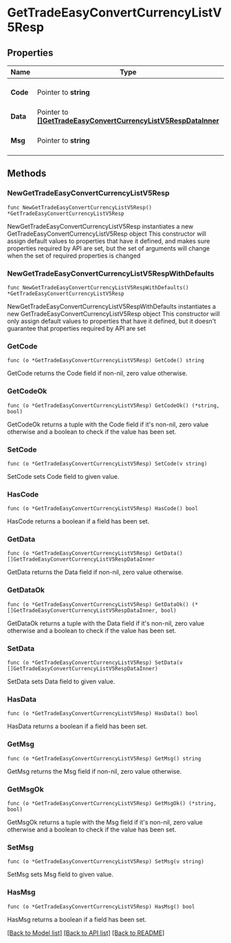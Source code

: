 # GetTradeEasyConvertCurrencyListV5Resp

## Properties

Name | Type | Description | Notes
------------ | ------------- | ------------- | -------------
**Code** | Pointer to **string** |  | [optional] [default to ""]
**Data** | Pointer to [**[]GetTradeEasyConvertCurrencyListV5RespDataInner**](GetTradeEasyConvertCurrencyListV5RespDataInner.md) |  | [optional] 
**Msg** | Pointer to **string** |  | [optional] [default to ""]

## Methods

### NewGetTradeEasyConvertCurrencyListV5Resp

`func NewGetTradeEasyConvertCurrencyListV5Resp() *GetTradeEasyConvertCurrencyListV5Resp`

NewGetTradeEasyConvertCurrencyListV5Resp instantiates a new GetTradeEasyConvertCurrencyListV5Resp object
This constructor will assign default values to properties that have it defined,
and makes sure properties required by API are set, but the set of arguments
will change when the set of required properties is changed

### NewGetTradeEasyConvertCurrencyListV5RespWithDefaults

`func NewGetTradeEasyConvertCurrencyListV5RespWithDefaults() *GetTradeEasyConvertCurrencyListV5Resp`

NewGetTradeEasyConvertCurrencyListV5RespWithDefaults instantiates a new GetTradeEasyConvertCurrencyListV5Resp object
This constructor will only assign default values to properties that have it defined,
but it doesn't guarantee that properties required by API are set

### GetCode

`func (o *GetTradeEasyConvertCurrencyListV5Resp) GetCode() string`

GetCode returns the Code field if non-nil, zero value otherwise.

### GetCodeOk

`func (o *GetTradeEasyConvertCurrencyListV5Resp) GetCodeOk() (*string, bool)`

GetCodeOk returns a tuple with the Code field if it's non-nil, zero value otherwise
and a boolean to check if the value has been set.

### SetCode

`func (o *GetTradeEasyConvertCurrencyListV5Resp) SetCode(v string)`

SetCode sets Code field to given value.

### HasCode

`func (o *GetTradeEasyConvertCurrencyListV5Resp) HasCode() bool`

HasCode returns a boolean if a field has been set.

### GetData

`func (o *GetTradeEasyConvertCurrencyListV5Resp) GetData() []GetTradeEasyConvertCurrencyListV5RespDataInner`

GetData returns the Data field if non-nil, zero value otherwise.

### GetDataOk

`func (o *GetTradeEasyConvertCurrencyListV5Resp) GetDataOk() (*[]GetTradeEasyConvertCurrencyListV5RespDataInner, bool)`

GetDataOk returns a tuple with the Data field if it's non-nil, zero value otherwise
and a boolean to check if the value has been set.

### SetData

`func (o *GetTradeEasyConvertCurrencyListV5Resp) SetData(v []GetTradeEasyConvertCurrencyListV5RespDataInner)`

SetData sets Data field to given value.

### HasData

`func (o *GetTradeEasyConvertCurrencyListV5Resp) HasData() bool`

HasData returns a boolean if a field has been set.

### GetMsg

`func (o *GetTradeEasyConvertCurrencyListV5Resp) GetMsg() string`

GetMsg returns the Msg field if non-nil, zero value otherwise.

### GetMsgOk

`func (o *GetTradeEasyConvertCurrencyListV5Resp) GetMsgOk() (*string, bool)`

GetMsgOk returns a tuple with the Msg field if it's non-nil, zero value otherwise
and a boolean to check if the value has been set.

### SetMsg

`func (o *GetTradeEasyConvertCurrencyListV5Resp) SetMsg(v string)`

SetMsg sets Msg field to given value.

### HasMsg

`func (o *GetTradeEasyConvertCurrencyListV5Resp) HasMsg() bool`

HasMsg returns a boolean if a field has been set.


[[Back to Model list]](../README.md#documentation-for-models) [[Back to API list]](../README.md#documentation-for-api-endpoints) [[Back to README]](../README.md)


